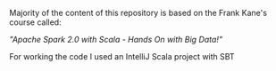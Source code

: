 Majority of the content of this repository is based on the Frank Kane's course called:

*"Apache Spark 2.0 with Scala - Hands On with Big Data!"*

For working the code I used an IntelliJ Scala project with SBT
